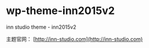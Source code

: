 # wp-theme-inn2015v2

inn studio theme - inn2015v2

主题官网： [http://inn-studio.com](http://inn-studio.com)
